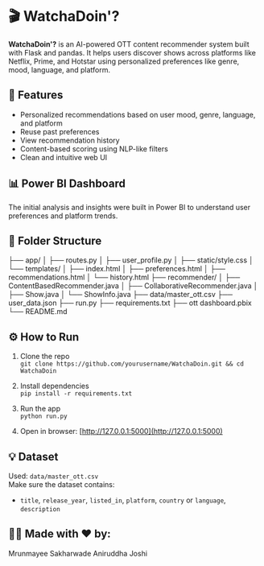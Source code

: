 # 🎬 WatchaDoin'?

**WatchaDoin'?** is an AI-powered OTT content recommender system built with Flask and pandas. It helps users discover shows across platforms like Netflix, Prime, and Hotstar using personalized preferences like genre, mood, language, and platform.

## 🚀 Features

- Personalized recommendations based on user mood, genre, language, and platform
- Reuse past preferences
- View recommendation history
- Content-based scoring using NLP-like filters
- Clean and intuitive web UI

## 📊 Power BI Dashboard

The initial analysis and insights were built in Power BI to understand user preferences and platform trends.

## 📁 Folder Structure

├── app/
│ ├── routes.py
│ ├── user_profile.py
│ ├── static/style.css
│ └── templates/
│ ├── index.html
│ ├── preferences.html
│ ├── recommendations.html
│ └── history.html
├── recommender/
│ ├── ContentBasedRecommender.java
│ ├── CollaborativeRecommender.java
│ ├── Show.java
│ └── ShowInfo.java
├── data/master_ott.csv
├── user_data.json
├── run.py
├── requirements.txt
├── ott dashboard.pbix
└── README.md


## ⚙️ How to Run

1. Clone the repo  
   `git clone https://github.com/yourusername/WatchaDoin.git && cd WatchaDoin`

2. Install dependencies  
   `pip install -r requirements.txt`

3. Run the app  
   `python run.py`

4. Open in browser: [http://127.0.0.1:5000](http://127.0.0.1:5000)

## 💡 Dataset

Used: `data/master_ott.csv`  
Make sure the dataset contains:
- `title`, `release_year`, `listed_in`, `platform`, `country` or `language`, `description`

## 👩‍💻 Made with ❤️ by:
Mrunmayee Sakharwade
Aniruddha Joshi
